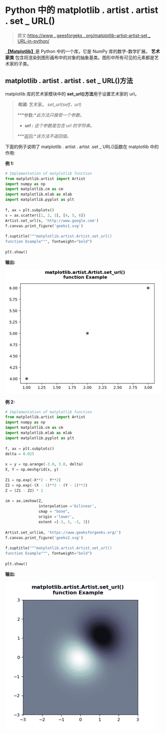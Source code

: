 # Python 中的 matplotlib . artist . artist . set _ URL()

> 原文:[https://www . geesforgeks . org/matplotlib-artist-artist-set _ URL-in-python/](https://www.geeksforgeeks.org/matplotlib-artist-artist-set_url-in-python/)

[**【Matplotlib】**](https://www.geeksforgeeks.org/python-introduction-matplotlib/)是 Python 中的一个库，它是 NumPy 库的数字-数学扩展。 **艺术家类** 包含将渲染到图形画布中的对象的抽象基类。图形中所有可见的元素都是艺术家的子类。

## matplotlib . artist . artist . set _ URL()方法

matplotlib 库的艺术家模块中的 **set_url()方法**用于设置艺术家的 url。

> ***句法:*** 艺术家。 *set_url(self，url)*
> 
> ***参数:**此方法只接受一个参数。*
> 
> *   ***url :** 这个参数是包含 url 的字符串。*
> 
> ***返回:**该方法不返回值。*

下面的例子说明了 matplotlib . artist . artist .set _ URL()函数在 matplotlib 中的作用:

**例 1:**

```py
# Implementation of matplotlib function
from matplotlib.artist import Artist 
import numpy as np 
import matplotlib.cm as cm 
import matplotlib.mlab as mlab 
import matplotlib.pyplot as plt

f, ax = plt.subplots() 
s = ax.scatter([1, 2, 3], [4, 5, 6])
Artist.set_url(s, 'http://www.google.com') 
f.canvas.print_figure('geeks1.svg')

f.suptitle("""matplotlib.artist.Artist.set_url()
function Example""", fontweight="bold")

plt.show()
```

**输出:**

![](img/5d8e2d0f4ded9dee0fce2f343e04e0fb.png)

**例 2:**

```py
# Implementation of matplotlib function
from matplotlib.artist import Artist 
import numpy as np 
import matplotlib.cm as cm 
import matplotlib.mlab as mlab 
import matplotlib.pyplot as plt 

f, ax = plt.subplots() 
delta = 0.025

x = y = np.arange(-3.0, 3.0, delta) 
X, Y = np.meshgrid(x, y) 

Z1 = np.exp(-X**2 - Y**2) 
Z2 = np.exp(-(X - 1)**2 - (Y - 1)**2) 
Z = (Z1 - Z2) * 2

im = ax.imshow(Z, 
               interpolation ='bilinear', 
               cmap = "bone", 
               origin ='lower',  
               extent =[-3, 3, -3, 3]) 

Artist.set_url(im, 'https://www.geeksforgeeks.org/') 
f.canvas.print_figure('geeks2.svg')

f.suptitle("""matplotlib.artist.Artist.set_url()
function Example""", fontweight="bold")

plt.show()
```

**输出:**

![](img/830aad7174cb524d25e5c4a65ef20f83.png)